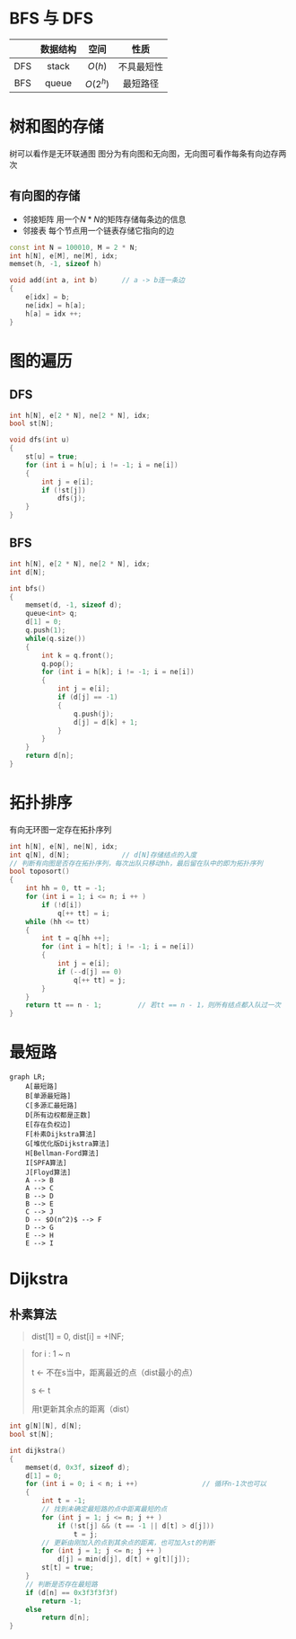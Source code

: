 # BFS 与 DFS
||数据结构 |   空间 |   性质 |
|:--------:|:----------:|:------------:|:--------:|
|DFS|stack |  $O(h)$  |  不具最短性 |
|BFS|queue  | $O(2^h)$ | 最短路径 |

# 树和图的存储
树可以看作是无环联通图
图分为有向图和无向图，无向图可看作每条有向边存两次

## 有向图的存储
- 邻接矩阵
用一个$N*N$的矩阵存储每条边的信息
- 邻接表
每个节点用一个链表存储它指向的边
```C++
const int N = 100010, M = 2 * N;
int h[N], e[M], ne[M], idx;
memset(h, -1, sizeof h)

void add(int a, int b)      // a -> b连一条边
{
    e[idx] = b;
    ne[idx] = h[a];
    h[a] = idx ++; 
}
```

# 图的遍历
## DFS
```C++
int h[N], e[2 * N], ne[2 * N], idx;
bool st[N];

void dfs(int u)
{
    st[u] = true;
    for (int i = h[u]; i != -1; i = ne[i])
    {
        int j = e[i];
        if (!st[j])
            dfs(j);
    }
}
```
## BFS
```C++
int h[N], e[2 * N], ne[2 * N], idx;
int d[N];

int bfs()
{
    memset(d, -1, sizeof d);
    queue<int> q;
    d[1] = 0;
    q.push(1);
    while(q.size())
    {
        int k = q.front();
        q.pop();
        for (int i = h[k]; i != -1; i = ne[i])
        {
            int j = e[i];
            if (d[j] == -1)
            {
                q.push(j);
                d[j] = d[k] + 1;
            }
        }
    }
    return d[n];
}
```
# 拓扑排序
有向无环图一定存在拓扑序列
```C++
int h[N], e[N], ne[N], idx;
int q[N], d[N];             // d[N]存储结点的入度
// 判断有向图是否存在拓扑序列，每次出队只移动hh，最后留在队中的即为拓扑序列
bool toposort()
{
    int hh = 0, tt = -1;
    for (int i = 1; i <= n; i ++ )
        if (!d[i])
            q[++ tt] = i;
    while (hh <= tt)
    {
        int t = q[hh ++];
        for (int i = h[t]; i != -1; i = ne[i])
        {
            int j = e[i];
            if (--d[j] == 0)
                q[++ tt] = j;
        }
    }
    return tt == n - 1;         // 若tt == n - 1，则所有结点都入队过一次
}
```

# 最短路
```mermaid
graph LR;
    A[最短路]
    B[单源最短路]
    C[多源汇最短路]
    D[所有边权都是正数]
    E[存在负权边]
    F[朴素Dijkstra算法]
    G[堆优化版Dijkstra算法]
    H[Bellman-Ford算法]
    I[SPFA算法]
    J[Floyd算法]
    A --> B
    A --> C
    B --> D
    B --> E
    C --> J
    D -- $O(n^2)$ --> F
    D --> G
    E --> H
    E --> I
```
# Dijkstra
## 朴素算法
> dist[1] = 0, dist[i] = +INF;

> for i : 1 ~ n
>   
> t <- 不在s当中，距离最近的点（dist最小的点）
>   
> s <- t
>   
> 用t更新其余点的距离（dist）

```C++
int g[N][N], d[N];
bool st[N];

int dijkstra()
{
    memset(d, 0x3f, sizeof d);
    d[1] = 0;
    for (int i = 0; i < n; i ++)                // 循环n-1次也可以
    {
        int t = -1;
        // 找到未确定最短路的点中距离最短的点
        for (int j = 1; j <= n; j ++ )         
            if (!st[j] && (t == -1 || d[t] > d[j]))
                t = j;
        // 更新由刚加入的点到其余点的距离，也可加入st的判断
        for (int j = 1; j <= n; j ++ )
            d[j] = min(d[j], d[t] + g[t][j]);
        st[t] = true;
    }
    // 判断是否存在最短路
    if (d[n] == 0x3f3f3f3f)
        return -1;
    else
        return d[n];
}
```